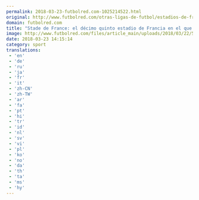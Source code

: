 ```yaml
---
permalink: 2018-03-23-futbolred.com-1025214522.html
original: http://www.futbolred.com/otras-ligas-de-futbol/estadios-de-francia-en-los-que-ha-anotado-radamel-falcao-garcia-82598
domain: futbolred.com
title: "Stade de France: el décimo quinto estadio de Francia en el que Falcao quiere marcar"
image: http://www.futbolred.com/files/article_main/uploads/2018/03/22/5ab3f30ba9952.jpeg
date: 2018-03-23 14:15:14
category: sport
translations: 
 - 'en'
 - 'de'
 - 'ru'
 - 'ja'
 - 'fr'
 - 'it'
 - 'zh-CN'
 - 'zh-TW'
 - 'ar'
 - 'fa'
 - 'pt'
 - 'hi'
 - 'tr'
 - 'id'
 - 'nl'
 - 'sv'
 - 'vi'
 - 'pl'
 - 'ko'
 - 'no'
 - 'da'
 - 'th'
 - 'ta'
 - 'ms'
 - 'hy'
---
```


